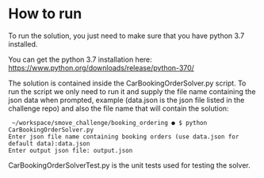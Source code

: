 # How to run

To run the solution, you just need to make sure that you have python 3.7 installed.

You can get the python 3.7 installation here: https://www.python.org/downloads/release/python-370/

The solution is contained inside the CarBookingOrderSolver.py script. To run the script we only need to run 
it and supply the file name containing the json data when prompted, example (data.json is the json file listed in the challenge repo) and also the file name that will contain the solution:

```
 ~/workspace/smove_challenge/booking_ordering ● $ python CarBookingOrderSolver.py
Enter json file name containing booking orders (use data.json for default data):data.json
Enter output json file: output.json
```

CarBookingOrderSolverTest.py is the unit tests used for testing
the solver.